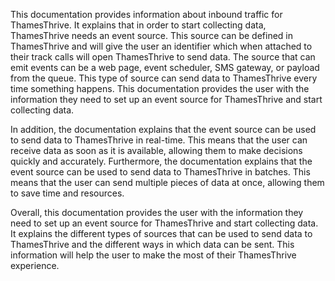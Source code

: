 This documentation provides information about inbound traffic for ThamesThrive. It explains that in order to start collecting data, ThamesThrive needs an event source. This source can be defined in ThamesThrive and will give the user an identifier which when attached to their track calls will open ThamesThrive to send data. The source that can emit events can be a web page, event scheduler, SMS gateway, or payload from the queue. This type of source can send data to ThamesThrive every time something happens. This documentation provides the user with the information they need to set up an event source for ThamesThrive and start collecting data. 

In addition, the documentation explains that the event source can be used to send data to ThamesThrive in real-time. This means that the user can receive data as soon as it is available, allowing them to make decisions quickly and accurately. Furthermore, the documentation explains that the event source can be used to send data to ThamesThrive in batches. This means that the user can send multiple pieces of data at once, allowing them to save time and resources. 

Overall, this documentation provides the user with the information they need to set up an event source for ThamesThrive and start collecting data. It explains the different types of sources that can be used to send data to ThamesThrive and the different ways in which data can be sent. This information will help the user to make the most of their ThamesThrive experience.

